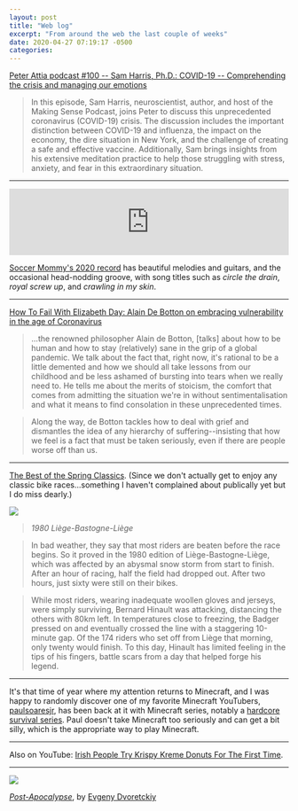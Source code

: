 ```yaml
---
layout: post
title: "Web log"
excerpt: "From around the web the last couple of weeks"
date: 2020-04-27 07:19:17 -0500
categories: 
---
```


[Peter Attia podcast #100 -- Sam Harris, Ph.D.: COVID-19 -- Comprehending the crisis and managing our emotions](https://peterattiamd.com/samharris2/)

>In this episode, Sam Harris, neuroscientist, author, and host of the Making Sense Podcast, joins Peter to discuss this unprecedented coronavirus (COVID-19) crisis. The discussion includes the important distinction between COVID-19 and influenza, the impact on the economy, the dire situation in New York, and the challenge of creating a safe and effective vaccine. Additionally, Sam brings insights from his extensive meditation practice to help those struggling with stress, anxiety, and fear in this extraordinary situation.

---

<iframe style="border: 0; width: 100%; height: 120px;" src="https://bandcamp.com/EmbeddedPlayer/album=1339990753/size=large/bgcol=ffffff/linkcol=0687f5/tracklist=false/artwork=small/transparent=true/" seamless><a href="http://sopharela.bandcamp.com/album/color-theory">color theory by Soccer Mommy</a></iframe>

[Soccer Mommy's 2020 record](https://sopharela.bandcamp.com/album/color-theory) has beautiful melodies and guitars, and the occasional head-nodding groove, with song titles such as _circle the drain_, _royal screw up_, and _crawling in my skin_.

---

[How To Fail With Elizabeth Day: Alain De Botton on embracing vulnerability in the age of Coronavirus](https://howtofail.podbean.com/e/alain-de-botton-c19/)

>...the renowned philosopher Alain de Botton, [talks] about how to be human and how to stay (relatively) sane in the grip of a global pandemic. We talk about the fact that, right now, it's rational to be a little demented and how we should all take lessons from our childhood and be less ashamed of bursting into tears when we really need to. He tells me about the merits of stoicism, the comfort that comes from admitting the situation we're in without sentimentalisation and what it means to find consolation in these unprecedented times.

>Along the way, de Botton tackles how to deal with grief and dismantles the idea of any hierarchy of suffering--insisting that how we feel is a fact that must be taken seriously, even if there are people worse off than us.

---

[The Best of the Spring Classics](https://www.rapha.cc/us/en_US/stories/best-of-spring-classics). (Since we don't actually get to enjoy any classic bike races...something I haven't complained about publically yet but I do miss dearly.)

![]({{site.url}}/assets/2020/04/Hinault_Bernard_4_OFS.jpg)

>*1980 Liège-Bastogne-Liège*

>In bad weather, they say that most riders are beaten before the race begins. So it proved in the 1980 edition of Liège-Bastogne-Liège, which was affected by an abysmal snow storm from start to finish. After an hour of racing, half the field had dropped out. After two hours, just sixty were still on their bikes.

>While most riders, wearing inadequate woollen gloves and jerseys, were simply surviving, Bernard Hinault was attacking, distancing the others with 80km left. In temperatures close to freezing, the Badger pressed on and eventually crossed the line with a staggering 10-minute gap. Of the 174 riders who set off from Liège that morning, only twenty would finish. To this day, Hinault has limited feeling in the tips of his fingers, battle scars from a day that helped forge his legend.

---

It's that time of year where my attention returns to Minecraft, and I was happy to randomly discover one of my favorite Minecraft YouTubers, [paulsoaresjr](https://www.youtube.com/user/paulsoaresjr), has been back at it with Minecraft series, notably a [hardcore survival series](https://www.youtube.com/watch?v=X91az0BwCWU). Paul doesn't take Minecraft too seriously and can get a bit silly, which is the appropriate way to play Minecraft.

---

Also on YouTube: [Irish People Try Krispy Kreme Donuts For The First Time](https://www.youtube.com/watch?v=nRL8W1w_gag).

---

![]({{site.url}}/assets/2020/04/evgeny-dvoretckiy-3.jpg)

_[Post-Apocalypse](https://www.artstation.com/artwork/8l9kvq)_, by [Evgeny Dvoretckiy](https://www.artstation.com/evgenydvoretckiy)

